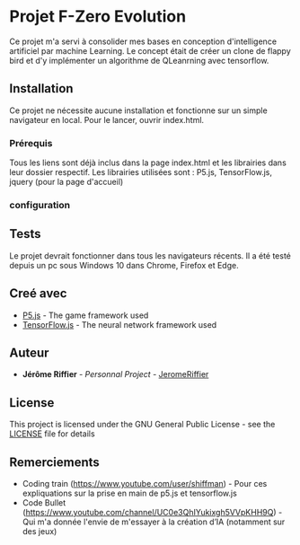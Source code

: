 # Projet F-Zero Evolution

Ce projet m'a servi à consolider mes bases en conception d'intelligence artificiel par machine Learning.
Le concept était de créer un clone de flappy bird et d'y implémenter un algorithme de QLeanrning avec tensorflow.

## Installation

Ce projet ne nécessite aucune installation et fonctionne sur un simple navigateur en local.
Pour le lancer, ouvrir index.html.

### Prérequis

Tous les liens sont déjà inclus dans la page index.html et les librairies dans leur dossier respectif.
Les librairies utilisées sont : P5.js, TensorFlow.js, jquery  (pour la page d'accueil)

### configuration




## Tests

Le projet devrait fonctionner dans tous les navigateurs récents.
Il a été testé depuis un pc sous Windows 10 dans Chrome, Firefox et Edge. 


## Creé avec

* [P5.js](https://p5js.org/) - The game framework used
* [TensorFlow.js](https://www.tensorflow.org/js) - The neural network framework used


## Auteur

* **Jérôme Riffier** - *Personnal Project* - [JeromeRiffier](https://github.com/JeromeRiffier)

## License

This project is licensed under the GNU General Public License - see the [LICENSE](LICENSE) file for details

## Remerciements

* Coding train (https://www.youtube.com/user/shiffman) - Pour ces expliquations sur la prise en main de p5.js et tensorflow.js
* Code Bullet (https://www.youtube.com/channel/UC0e3QhIYukixgh5VVpKHH9Q) - Qui m'a donnée l'envie de m'essayer à la création d’IA (notamment sur des jeux)


